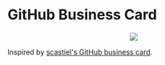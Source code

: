 # GitHub Business Card

<p align="center">
  <img src="https://user-images.githubusercontent.com/41476809/202516260-277928a2-58fa-4bae-9666-9f8a54e8c035.png" />
</p>


Inspired by <a href="https://crd.so/">scastiel's GitHub business card<a>.

